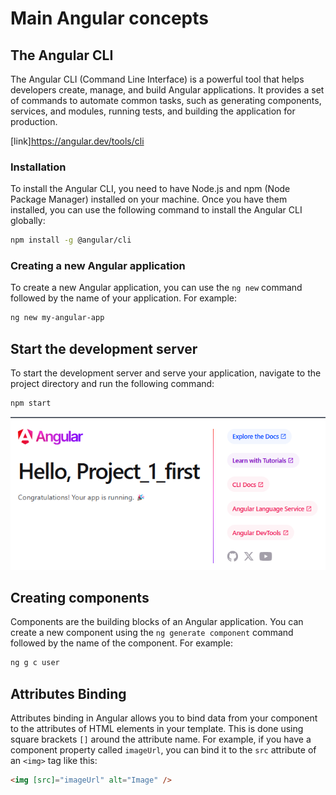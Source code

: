 # Main Angular concepts

## The Angular CLI

The Angular CLI (Command Line Interface) is a powerful tool that helps developers create, manage, and build Angular applications. It provides a set of commands to automate common tasks, such as generating components, services, and modules, running tests, and building the application for production.

[link]<https://angular.dev/tools/cli>

### Installation

To install the Angular CLI, you need to have Node.js and npm (Node Package Manager) installed on your machine. Once you have them installed, you can use the following command to install the Angular CLI globally:

```bash
npm install -g @angular/cli
```

### Creating a new Angular application

To create a new Angular application, you can use the `ng new` command followed by the name of your application. For example:

```bash
ng new my-angular-app
```

## Start the development server

To start the development server and serve your application, navigate to the project directory and run the following command:

```bash
npm start
```

![Start the development server](./img/StartServer.png)

## Creating components

Components are the building blocks of an Angular application. You can create a new component using the `ng generate component` command followed by the name of the component. For example:

```bash
ng g c user
```

## Attributes Binding

Attributes binding in Angular allows you to bind data from your component to the attributes of HTML elements in your template. This is done using square brackets `[]` around the attribute name. For example, if you have a component property called `imageUrl`, you can bind it to the `src` attribute of an `<img>` tag like this:

```html
<img [src]="imageUrl" alt="Image" />
```
